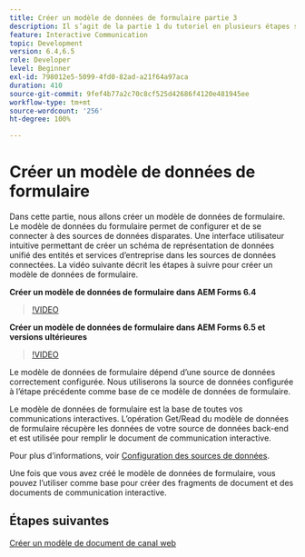 ```yaml
---
title: Créer un modèle de données de formulaire partie 3
description: Il s’agit de la partie 1 du tutoriel en plusieurs étapes sur la création de votre premier document de communication interactive. Dans cette partie, nous allons créer un modèle de données de formulaire. Le modèle de données de formulaire vous permet de configurer et de vous connecter à des sources de données disparates. Il fournit une interface utilisateur intuitive pour créer un schéma unifié de représentation de données des entreprises et des services à travers des sources de données connectées. La vidéo suivante présente les étapes de la création d’un modèle de données de formulaire.
feature: Interactive Communication
topic: Development
version: 6.4,6.5
role: Developer
level: Beginner
exl-id: 798012e5-5099-4fd0-82ad-a21f64a97aca
duration: 410
source-git-commit: 9fef4b77a2c70c8cf525d42686f4120e481945ee
workflow-type: tm+mt
source-wordcount: '256'
ht-degree: 100%

---
```


# Créer un modèle de données de formulaire

Dans cette partie, nous allons créer un modèle de données de formulaire. Le modèle de données du formulaire permet de configurer et de se connecter à des sources de données disparates. Une interface utilisateur intuitive permettant de créer un schéma de représentation de données unifié des entités et services d’entreprise dans les sources de données connectées. La vidéo suivante décrit les étapes à suivre pour créer un modèle de données de formulaire.

**Créer un modèle de données de formulaire dans AEM Forms 6.4**

>[!VIDEO](https://video.tv.adobe.com/v/27763?quality=12&learn=on)

**Créer un modèle de données de formulaire dans AEM Forms 6.5 et versions ultérieures**

>[!VIDEO](https://video.tv.adobe.com/v/27765?quality=12&learn=on)

Le modèle de données de formulaire dépend d’une source de données correctement configurée. Nous utiliserons la source de données configurée à l’étape précédente comme base de ce modèle de données de formulaire.

Le modèle de données de formulaire est la base de toutes vos communications interactives. L’opération Get/Read du modèle de données de formulaire récupère les données de votre source de données back-end et est utilisée pour remplir le document de communication interactive.

Pour plus d’informations, voir [Configuration des sources de données](parttwo.md).

Une fois que vous avez créé le modèle de données de formulaire, vous pouvez l’utiliser comme base pour créer des fragments de document et des documents de communication interactive.

## Étapes suivantes

[Créer un modèle de document de canal web](./partfour.md)



